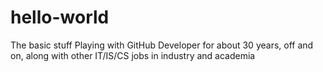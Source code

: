# hello-world
The basic stuff
Playing with GitHub
Developer for about 30 years, off and on, along with other IT/IS/CS jobs in industry and academia
